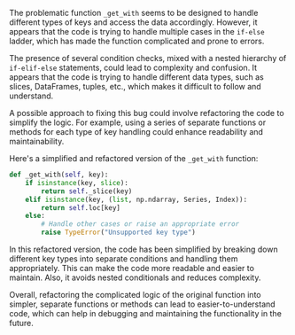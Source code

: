 The problematic function `_get_with` seems to be designed to handle different types of keys and access the data accordingly. However, it appears that the code is trying to handle multiple cases in the `if-else` ladder, which has made the function complicated and prone to errors. 

The presence of several condition checks, mixed with a nested hierarchy of `if-elif-else` statements, could lead to complexity and confusion. It appears that the code is trying to handle different data types, such as slices, DataFrames, tuples, etc., which makes it difficult to follow and understand.

A possible approach to fixing this bug could involve refactoring the code to simplify the logic. For example, using a series of separate functions or methods for each type of key handling could enhance readability and maintainability.

Here's a simplified and refactored version of the `_get_with` function:

```python
def _get_with(self, key):
    if isinstance(key, slice):
        return self._slice(key)
    elif isinstance(key, (list, np.ndarray, Series, Index)):
        return self.loc[key]
    else:
        # Handle other cases or raise an appropriate error
        raise TypeError("Unsupported key type")
```

In this refactored version, the code has been simplified by breaking down different key types into separate conditions and handling them appropriately. This can make the code more readable and easier to maintain. Also, it avoids nested conditionals and reduces complexity.

Overall, refactoring the complicated logic of the original function into simpler, separate functions or methods can lead to easier-to-understand code, which can help in debugging and maintaining the functionality in the future.